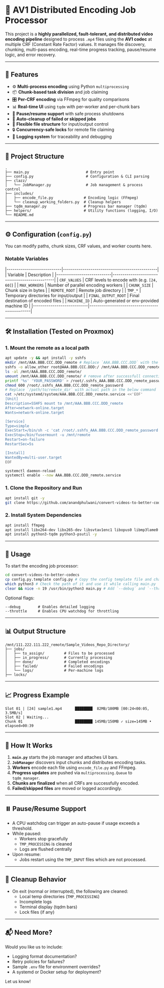 # 🎥 AV1 Distributed Encoding Job Processor

This project is a **highly parallelized, fault-tolerant, and distributed video encoding pipeline** designed to process `.mp4` files using the **AV1 codec** at multiple CRF (Constant Rate Factor) values. It manages file discovery, chunking, multi-pass encoding, real-time progress tracking, pause/resume logic, and error recovery.

---

## 🚀 Features

- ⚙️ **Multi-process encoding** using Python `multiprocessing`
- 📦 **Chunk-based task division** and job claiming
- 🎛️ **Per-CRF encoding** via FFmpeg for quality comparisons
- 📊 **Real-time UI** using `tqdm` with per-worker and per-chunk bars
- 🧠 **Pause/resume support** with safe process shutdowns
- 🧹 **Auto-cleanup of failed or skipped jobs**
- 📁 **Flexible file structure** for input/output control
- 🔒 **Concurrency-safe locks** for remote file claiming
- 🧾 **Logging system** for traceability and debugging

---

## 📁 Project Structure

```
.
├── main.py                          # Entry point
├── config.py                        # Configuration & CLI parsing
├── clazz/
│   └── JobManager.py                # Job management & process control
├── includes/
│   ├── encode_file.py              # Encoding logic (FFmpeg)
│   └── cleanup_working_folders.py  # Cleanup helpers
├── tqdm_manager.py                 # Progress bar manager (tqdm)
├── helpers/                        # Utility functions (logging, I/O)
└── README.md
```

---

## ⚙️ Configuration (`config.py`)

You can modify paths, chunk sizes, CRF values, and worker counts here.

### Notable Variables

|----------------------------|------------------------------------------------|
| Variable                   | Description                                    |
|----------------------------|------------------------------------------------|
| `CRF_VALUES`               | CRF levels to encode with (e.g. `[24, 60]`)    |
| `MAX_WORKERS`              | Number of parallel encoding workers            |
| `CHUNK_SIZE`               | Chunk size in bytes                            |
| `REMOTE_ROOT`              | Remote job directory                           |
| `TMP_*`                    | Temporary directories for input/output         |
| `FINAL_OUTPUT_ROOT`        | Final destination of encoded files             |
| `MACHINE_ID`               | Auto-generated or env-provided machine ID      |
|----------------------------|------------------------------------------------|

---

## 🛠️ Installation (Tested on Proxmox)

### 1. Mount the remote as a local path

```bash
apt update -y && apt install -y sshfs
mkdir /mnt/AAA.BBB.CCC.DDD_remote # Replace `AAA.BBB.CCC.DDD` with the IP of remote machine in all the commands
sshfs -o allow_other root@AAA.BBB.CCC.DDD:/ /mnt/AAA.BBB.CCC.DDD_remote/ # use this to test if connection works
ls -al /mnt/AAA.BBB.CCC.DDD_remote/
umount /mnt/AAA.BBB.CCC.DDD_remote/ # remove after successfull connections
printf '%s' 'YOUR_PASSWORD' > /root/.sshfs_AAA.BBB.CCC.DDD_remote_password # replace `YOUR_PASSWORD` with the actual password
chmod 600 /root/.sshfs_AAA.BBB.CCC.DDD_remote_password
# Replace `/path/to/remote_dir` with actual path in the below command
cat >/etc/systemd/system/AAA.BBB.CCC.DDD_remote.service <<'EOF'
[Unit]
Description=SSHFS mount to /mnt/AAA.BBB.CCC.DDD_remote
After=network-online.target
Wants=network-online.target

[Service]
Type=simple
ExecStart=/bin/sh -c 'cat /root/.sshfs_AAA.BBB.CCC.DDD_remote_password | /usr/bin/sshfs root@AAA.BBB.CCC.DDD:/path/to/remote_dir /mnt/AAA.BBB.CCC.DDD_remote -f -o allow_other,StrictHostKeyChecking=no,reconnect,ServerAliveInterval=15,ServerAliveCountMax=3,password_stdin'
ExecStop=/bin/fusermount -u /mnt/remote
Restart=on-failure
RestartSec=5s

[Install]
WantedBy=multi-user.target
EOF

systemctl daemon-reload
systemctl enable --now AAA.BBB.CCC.DDD_remote.service
```

### 1. Clone the Repository and Run

```bash
apt install git -y
git clone https://github.com/anandphulwani/convert-videos-to-better-codecs
```

### 2. Install System Dependencies

```bash
apt install ffmpeg
apt install libx264-dev libx265-dev libsvtav1enc1 libopus0 libmp3lame0 -y
apt install python3-tqdm python3-psutil -y
```

---

## 🧪 Usage

To start the encoding job processor:

```bash
cd convert-videos-to-better-codecs
cp config.py.template config.py # Copy the config template file and change values
which python3 # Check the path of it and use it while calling main.py
clear && nice -n 19 /usr/bin/python3 main.py # Add `--debug` and `--throttle` as required
```

Optional flags:

```
--debug        # Enables detailed logging
--throttle     # Enables CPU watchdog for throttling
```

---

## 📊 Output Structure

```
/mnt/111.222.111.222_remote/Sample_Videos_Repo_Directory/
├── jobs/
│   ├── to_assign/         # Files to be processed
│   ├── in_progress/       # Currently processing
│   ├── done/              # Completed encodings
│   ├── failed/            # Failed encodings
│   └── logs/              # Per-machine logs
├── locks/
```

---

## 📈 Progress Example

```text
Slot 01 | [24] sample1.mp4      ████████  82MB/100MB [00:24<00:05, 3.5MB/s]
Slot 02 | Waiting...
Chunk 01                        ████████ 145MB/150MB ✓ size=145MB • elapsed=00:39
```

---

## 🧩 How It Works

1. **`main.py`** starts the job manager and attaches UI bars.
2. **`JobManager`** discovers input chunks and distributes encoding tasks.
3. **Workers** encode each file using `encode_file.py` and FFmpeg.
4. **Progress updates** are pushed via `multiprocessing.Queue` to `tqdm_manager`.
5. **Chunks are finalized** when all CRFs are successfully encoded.
6. **Failed/skipped files** are moved or logged accordingly.

---

## ⏸️ Pause/Resume Support

- A CPU watchdog can trigger an auto-pause if usage exceeds a threshold.
- While paused:
  - Workers stop gracefully
  - `TMP_PROCESSING` is cleaned
  - Logs are flushed centrally
- Upon resume:
  - Jobs restart using the `TMP_INPUT` files which are not processed.

---

## 🧹 Cleanup Behavior

- On exit (normal or interrupted), the following are cleaned:
  - Local temp directories (`TMP_PROCESSING`)
  - Incomplete logs
  - Terminal display (tqdm bars)
  - Lock files (if any)

---

## 📬 Need More?

Would you like us to include:
- Logging format documentation?
- Retry policies for failures?
- Sample `.env` file for environment overrides?
- A systemd or Docker setup for deployment?

Let us know!

